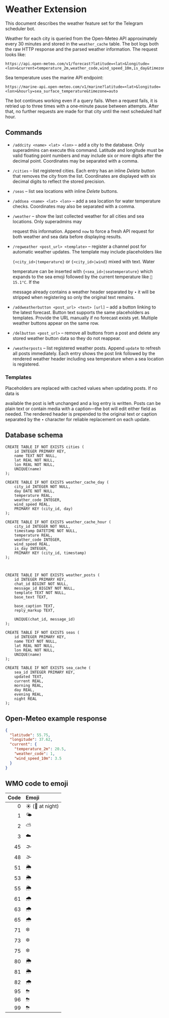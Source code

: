 # Weather Extension

This document describes the weather feature set for the Telegram scheduler bot.

Weather for each city is queried from the Open-Meteo API approximately every 30
minutes and stored in the `weather_cache` table. The bot logs both the raw HTTP
response and the parsed weather information. The request looks like:

```
https://api.open-meteo.com/v1/forecast?latitude=<lat>&longitude=<lon>&current=temperature_2m,weather_code,wind_speed_10m,is_day&timezone=auto
```

Sea temperature uses the marine API endpoint:

```
https://marine-api.open-meteo.com/v1/marine?latitude=<lat>&longitude=<lon>&hourly=sea_surface_temperature&timezone=auto
```

The bot continues working even if a query fails. When a request fails, it is
retried up to three times with a one‑minute pause between attempts. After that,
no further requests are made for that city until the next scheduled half hour.



## Commands

- `/addcity <name> <lat> <lon>` – add a city to the database. Only superadmins can
  execute this command. Latitude and longitude must be valid floating point numbers
  and may include six or more digits after the decimal point. Coordinates may be
  separated with a comma.
- `/cities` – list registered cities. Each entry has an inline *Delete* button that
  removes the city from the list. Coordinates are displayed with six decimal digits
  to reflect the stored precision.

- `/seas` – list sea locations with inline *Delete* buttons.
- `/addsea <name> <lat> <lon>` – add a sea location for water temperature checks.
  Coordinates may also be separated with a comma.
- `/weather` – show the last collected weather for all cities and sea locations. Only superadmins may


  request this information. Append `now` to force a fresh API request for both
  weather and sea data before displaying results.
- `/regweather <post_url> <template>` – register a channel post for automatic
  weather updates. The template may include placeholders like

  `{<city_id>|temperature}` or `{<city_id>|wind}` mixed with text. Water

  temperature can be inserted with `{<sea_id>|seatemperature}` which expands to
  the sea emoji followed by the current temperature like `🌊 15.1°C`. If the

  message already contains a weather header separated by `∙` it will be stripped
  when registering so only the original text remains.

 - `/addweatherbutton <post_url> <text> [url]` – add a button linking to the latest forecast. Button text supports the same placeholders as templates. Provide the URL manually if no forecast exists yet. Multiple weather buttons appear on the same row.
- `/delbutton <post_url>` – remove all buttons from a post and delete any stored weather button data so they do not reappear.


- `/weatherposts` – list registered weather posts. Append `update` to refresh all
  posts immediately. Each entry shows the post link followed by the rendered
  weather header including sea temperature when a sea location is registered.

### Templates

Placeholders are replaced with cached values when updating posts. If no data is

available the post is left unchanged and a log entry is written. Posts can be
plain text or contain media with a caption—the bot will edit either field as
needed. The rendered header is prepended to the original text or caption
separated by the `∙` character for reliable replacement on each update.




## Database schema

```
CREATE TABLE IF NOT EXISTS cities (
    id INTEGER PRIMARY KEY,
    name TEXT NOT NULL,
    lat REAL NOT NULL,
    lon REAL NOT NULL,
    UNIQUE(name)
);

CREATE TABLE IF NOT EXISTS weather_cache_day (
    city_id INTEGER NOT NULL,
    day DATE NOT NULL,
    temperature REAL,
    weather_code INTEGER,
    wind_speed REAL,
    PRIMARY KEY (city_id, day)
);

CREATE TABLE IF NOT EXISTS weather_cache_hour (
    city_id INTEGER NOT NULL,
    timestamp DATETIME NOT NULL,
    temperature REAL,
    weather_code INTEGER,
    wind_speed REAL,
    is_day INTEGER,
    PRIMARY KEY (city_id, timestamp)
);



CREATE TABLE IF NOT EXISTS weather_posts (
    id INTEGER PRIMARY KEY,
    chat_id BIGINT NOT NULL,
    message_id BIGINT NOT NULL,
    template TEXT NOT NULL,
    base_text TEXT,

    base_caption TEXT,
    reply_markup TEXT,

    UNIQUE(chat_id, message_id)
);

CREATE TABLE IF NOT EXISTS seas (
    id INTEGER PRIMARY KEY,
    name TEXT NOT NULL,
    lat REAL NOT NULL,
    lon REAL NOT NULL,
    UNIQUE(name)
);

CREATE TABLE IF NOT EXISTS sea_cache (
    sea_id INTEGER PRIMARY KEY,
    updated TEXT,
    current REAL,
    morning REAL,
    day REAL,
    evening REAL,
    night REAL
);
```

## Open-Meteo example response

```json
{
  "latitude": 55.75,
  "longitude": 37.62,
  "current": {
    "temperature_2m": 20.5,
    "weather_code": 1,
    "wind_speed_10m": 3.5
  }
}
```

## WMO code to emoji

| Code | Emoji |
|-----:|:------|
| 0 | ☀️ (🌙 at night) |
| 1 | 🌤 |
| 2 | ⛅ |
| 3 | ☁️ |
| 45 | 🌫 |
| 48 | 🌫 |
| 51 | 🌦 |
| 53 | 🌦 |
| 55 | 🌦 |
| 61 | 🌧 |
| 63 | 🌧 |
| 65 | 🌧 |
| 71 | ❄️ |
| 73 | ❄️ |
| 75 | ❄️ |
| 80 | 🌦 |
| 81 | 🌦 |
| 82 | 🌧 |
| 95 | ⛈ |
| 96 | ⛈ |
| 99 | ⛈ |
```
